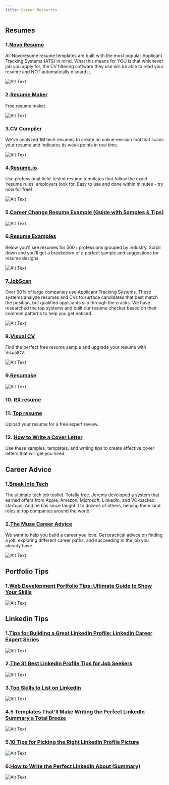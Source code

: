 ```yaml
---
title: Career Resources
---
```


## Resumes

### 1.[Novo Resume](https://novoresume.com/resume-templates)

All Novorésumé resume templates are built with the most popular Applicant Tracking Systems (ATS) in mind. What this means for YOU is that whichever job you apply for, the CV filtering software they use will be able to read your resume and NOT automatically discard it.

![Alt Text](https://dev-to-uploads.s3.amazonaws.com/uploads/articles/fms6me9562048piuiiqi.png)

### 2.[Resume Maker](https://www.resumemaker.online/)

Free resume maker.

![Alt Text](https://dev-to-uploads.s3.amazonaws.com/uploads/articles/5964n2mdvm9lox0yd3og.png)

### 3.[CV Compiler](https://cvcompiler.com/)

We’ve analyzed 1M tech resumes to create an online revision tool that scans your resume and indicates its weak points in real time.

![Alt Text](https://dev-to-uploads.s3.amazonaws.com/uploads/articles/6x18su10artz3ptieu7m.png)

### 4.[Resume.io](https://resume.io/)

Use professional field-tested resume templates that follow the exact ‘resume rules’ employers look for. Easy to use and done within minutes - try now for free!

![Alt Text](https://dev-to-uploads.s3.amazonaws.com/uploads/articles/ygk0f28d15esv9eirfx2.png)

### 5.[Career Change Resume Example (Guide with Samples & Tips)](https://zety.com/blog/career-change-resume)

![Alt Text](https://dev-to-uploads.s3.amazonaws.com/uploads/articles/matara9nkxrnc1pehd6s.png)

### 6.[Resume Examples](https://zety.com/resume-examples)

Below you'll see resumes for 500+ professions grouped by industry. Scroll down and you'll get a breakdown of a perfect sample and suggestions for resume designs.

![Alt Text](https://dev-to-uploads.s3.amazonaws.com/uploads/articles/y73gwzdu3qd9dgkfjb9n.png)

### 7.[JobScan](https://www.jobscan.co/)

Over 90% of large companies use Applicant Tracking Systems. These systems analyze resumes and CVs to surface candidates that best match the position, but qualified applicants slip through the cracks. We have researched the top systems and built our resume checker based on their common patterns to help you get noticed.

![Alt Text](https://dev-to-uploads.s3.amazonaws.com/uploads/articles/zch9v626ehts06kz1aio.png)

### 8.[Visual CV](https://www.visualcv.com/resume-samples/)

Find the perfect free resume sample and upgrade your resume with VisualCV.

![Alt Text](https://dev-to-uploads.s3.amazonaws.com/uploads/articles/zf8gqxtgmtg9wse9tw5y.png)

### 9.[Resumake](https://resumake.io/)

![Alt Text](https://dev-to-uploads.s3.amazonaws.com/uploads/articles/en8nv9isp9bbicunmi55.png)

### 10. [RX resume](https://rxresu.me/)

### 11. [Top resume](https://www.topresume.com/?pt=nb0Z3LlCFtFcX)

Upload your resume for a free expert review.

### 12. [How to Write a Cover Letter](https://www.thebalancecareers.com/cover-letters-4161919)

Use these samples, templates, and writing tips to create effective cover letters that will get you hired.

## Career Advice

### 1.[Break Into Tech](https://www.breakinto.tech/)

The ultimate tech job toolkit. Totally free.
Jeremy developed a system that earned offers from Apple, Amazon, Microsoft, LinkedIn, and VC-backed startups. And he has since taught it to dozens of others, helping them land roles at top companies around the world.

### 2.[The Muse Career Advice](https://www.themuse.com/advice)

We want to help you build a career you love. Get practical advice on finding a job, exploring different career paths, and succeeding in the job you already have.

![Alt Text](https://dev-to-uploads.s3.amazonaws.com/uploads/articles/x9c38rrs7d0nti2isarh.png)

## Portfolio Tips

### 1.[Web Development Portfolio Tips: Ultimate Guide to Show Your Skills](https://designmodo.com/dev-portfolio-tips/)

![Alt Text](https://dev-to-uploads.s3.amazonaws.com/uploads/articles/yrlj5mafz13w5fpxey0d.png)

## Linkedin Tips

### 1.[Tips for Building a Great LinkedIn Profile: LinkedIn Career Expert Series](https://blog.linkedin.com/2017/february/17/-tips-for-building-a-great-linkedin-profile-career-expert)

![Alt Text](https://dev-to-uploads.s3.amazonaws.com/uploads/articles/6kdjsioayi0oe032i10s.png)

### 2.[The 31 Best LinkedIn Profile Tips for Job Seekers](https://www.themuse.com/advice/linkedin-profile-tips)

![Alt Text](https://dev-to-uploads.s3.amazonaws.com/uploads/articles/u9is34igasonc3nte6f7.png)

### 3.[Top Skills to List on LinkedIn](https://www.thebalancecareers.com/top-skills-to-list-on-linkedin-2062321)

![Alt Text](https://dev-to-uploads.s3.amazonaws.com/uploads/articles/30edij98xy0pv3qknlod.png)

### 4.[5 Templates That'll Make Writing the Perfect LinkedIn Summary a Total Breeze](https://www.themuse.com/advice/5-templates-thatll-make-writing-the-perfect-linkedin-summary-a-breeze)

![Alt Text](https://dev-to-uploads.s3.amazonaws.com/uploads/articles/x2k8i3595gqvcpz927wx.png)

### 5.[10 Tips for Picking the Right LinkedIn Profile Picture](https://business.linkedin.com/talent-solutions/blog/2014/12/5-tips-for-picking-the-right-linkedin-profile-picture)

![Alt Text](https://dev-to-uploads.s3.amazonaws.com/uploads/articles/jgmn0n0ersh5wpz98d1v.png)

### 6.[How to Write the Perfect LinkedIn About (Summary)](https://www.linkedin.com/pulse/how-write-perfect-linkedin-summary-william-arruda/)

![Alt Text](https://dev-to-uploads.s3.amazonaws.com/uploads/articles/ttu1om4pmg15f8zb85kf.png)
